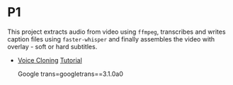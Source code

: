# P1

This project extracts audio from video using `ffmpeg`,
transcribes and writes caption files using `faster-whisper` and
finally assembles the video with overlay - soft or hard subtitles.

- [Voice
  Cloning](https://marcocaggiano.medium.com/step-by-step-tutorial-on-how-to-clone-your-voice-using-python-and-ai-f95a8896d56c)
  [Tutorial](https://www.digitalocean.com/community/tutorials/how-to-generate-and-add-subtitles-to-videos-using-python-openai-whisper-and-ffmpeg)
  
  Google trans=googletrans==3.1.0a0
  
